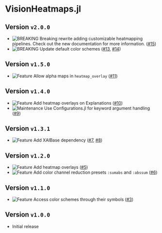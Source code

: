 # VisionHeatmaps.jl

## Version `v2.0.0`
* ![BREAKING][badge-breaking] Breaking rewrite adding customizable heatmapping pipelines. Check out the new documentation for more information. ([#15])
* ![BREAKING][badge-breaking] Update default color schemes ([#13], [#14])

## Version `v1.5.0`
* ![Feature][badge-feature] Allow alpha maps in `heatmap_overlay` ([#11][pr-11])

## Version `v1.4.0`
* ![Feature][badge-feature] Add heatmap overlays on Explanations ([#10][pr-10])
* ![Maintenance][badge-maintenance] Use Configurations.jl for keyword argument handling ([#9][pr-9])

## Version `v1.3.1`
* ![Feature][badge-feature] Add XAIBase dependency ([#7][pr-7], [#8][pr-8])

## Version `v1.2.0`
* ![Feature][badge-feature] Add heatmap overlays ([#5][pr-5])
* ![Feature][badge-feature] Add color channel reduction presets `:sumabs` and `:abssum` ([#6][pr-6]) 

## Version `v1.1.0`
* ![Feature][badge-feature] Access color schemes through their symbols ([#3][pr-3])

## Version `v1.0.0`
* Initial release

[#15]: https://github.com/Julia-XAI/VisionHeatmaps.jl/pull/15
[#14]: https://github.com/Julia-XAI/VisionHeatmaps.jl/pull/14
[#13]: https://github.com/Julia-XAI/VisionHeatmaps.jl/pull/13
[pr-11]: https://github.com/Julia-XAI/VisionHeatmaps.jl/pull/11
[pr-10]: https://github.com/Julia-XAI/VisionHeatmaps.jl/pull/10
[pr-9]: https://github.com/Julia-XAI/VisionHeatmaps.jl/pull/9
[pr-8]: https://github.com/Julia-XAI/VisionHeatmaps.jl/pull/8
[pr-7]: https://github.com/Julia-XAI/VisionHeatmaps.jl/pull/7
[pr-6]: https://github.com/Julia-XAI/VisionHeatmaps.jl/pull/6
[pr-5]: https://github.com/Julia-XAI/VisionHeatmaps.jl/pull/5
[pr-3]: https://github.com/Julia-XAI/VisionHeatmaps.jl/pull/3

<!--
# Badges
![BREAKING][badge-breaking]
![Deprecation][badge-deprecation]
![Feature][badge-feature]
![Enhancement][badge-enhancement]
![Bugfix][badge-bugfix]
![Experimental][badge-experimental]
![Maintenance][badge-maintenance]
![Documentation][badge-docs]
-->

[badge-breaking]: https://img.shields.io/badge/BREAKING-red.svg
[badge-deprecation]: https://img.shields.io/badge/deprecation-orange.svg
[badge-feature]: https://img.shields.io/badge/feature-green.svg
[badge-enhancement]: https://img.shields.io/badge/enhancement-blue.svg
[badge-bugfix]: https://img.shields.io/badge/bugfix-purple.svg
[badge-security]: https://img.shields.io/badge/security-black.svg
[badge-experimental]: https://img.shields.io/badge/experimental-lightgrey.svg
[badge-maintenance]: https://img.shields.io/badge/maintenance-gray.svg
[badge-docs]: https://img.shields.io/badge/docs-orange.svg
